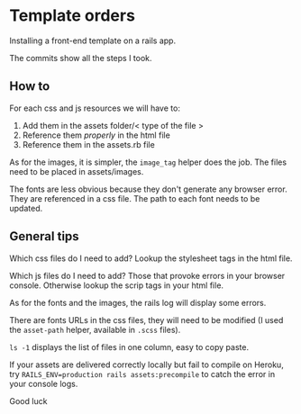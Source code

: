 # Template orders

Installing a front-end template on a rails app.

The commits show all the steps I took.

## How to

For each css and js resources we will have to:
  1. Add them in the assets folder/< type of the file >
  2. Reference them *properly* in the html file
  3. Reference them in the assets.rb file

As for the images, it is simpler, the `image_tag` helper does the job. The files need to be placed in assets/images.

The fonts are less obvious because they don't generate any browser error. They are referenced in a css file. The path to each font needs to be updated.

## General tips

Which css files do I need to add? Lookup the stylesheet tags in the html file.

Which js files do I need to add? Those that provoke errors in your browser console. Otherwise lookup the scrip tags in your html file.

As for the fonts and the images, the rails log will display some errors.

There are fonts URLs in the css files, they will need to be modified (I used the `asset-path` helper, available in `.scss` files).

`ls -1` displays the list of files in one column, easy to copy paste.

If your assets are delivered correctly locally but fail to compile on Heroku, try `RAILS_ENV=production rails assets:precompile` to catch the error in your console logs.

Good luck